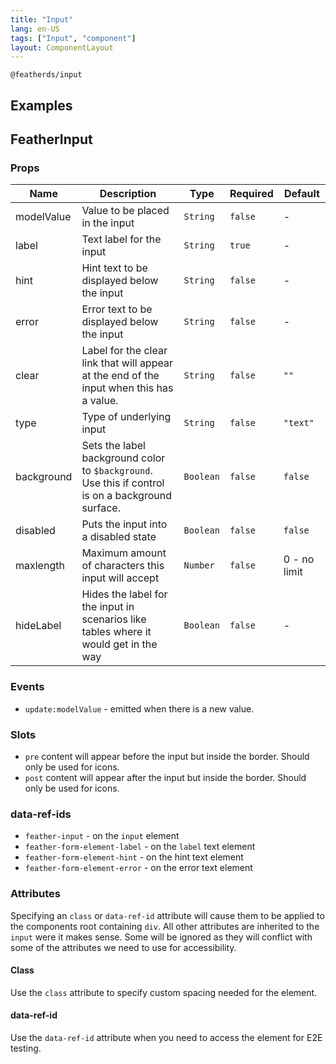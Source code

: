 ```yaml
---
title: "Input"
lang: en-US
tags: ["Input", "component"]
layout: ComponentLayout
---
```


`@featherds/input`

## Examples

<Input-Examples />

## FeatherInput

### Props

| Name       | Description                                                                                       | Type      | Required | Default      |
| ---------- | ------------------------------------------------------------------------------------------------- | --------- | -------- | ------------ |
| modelValue | Value to be placed in the input                                                                   | `String`  | `false`  | -            |
| label      | Text label for the input                                                                          | `String`  | `true`   | -            |
| hint       | Hint text to be displayed below the input                                                         | `String`  | `false`  | -            |
| error      | Error text to be displayed below the input                                                        | `String`  | `false`  | -            |
| clear      | Label for the clear link that will appear at the end of the input when this has a value.          | `String`  | `false`  | `""`         |
| type       | Type of underlying input                                                                          | `String`  | `false`  | `"text"`     |
| background | Sets the label background color to `$background`. Use this if control is on a background surface. | `Boolean` | `false`  | `false`      |
| disabled   | Puts the input into a disabled state                                                              | `Boolean` | `false`  | `false`      |
| maxlength  | Maximum amount of characters this input will accept                                               | `Number`  | `false`  | 0 - no limit |
| hideLabel  | Hides the label for the input in scenarios like tables where it would get in the way              | `Boolean` | `false`  | -            |

### Events

- `update:modelValue` - emitted when there is a new value.

### Slots

- `pre` content will appear before the input but inside the border. Should only be used for icons.
- `post` content will appear after the input but inside the border. Should only be used for icons.

### data-ref-ids

- `feather-input` - on the `input` element
- `feather-form-element-label` - on the `label` text element
- `feather-form-element-hint` - on the hint text element
- `feather-form-element-error` - on the error text element

### Attributes

Specifying an `class` or `data-ref-id` attribute will cause them to be applied to the components root containing `div`. All other attributes are inherited to the `input` were it makes sense. Some will be ignored as they will conflict with some of the attributes we need to use for accessibility.

#### Class

Use the `class` attribute to specify custom spacing needed for the element.

#### data-ref-id

Use the `data-ref-id` attribute when you need to access the element for E2E testing.
